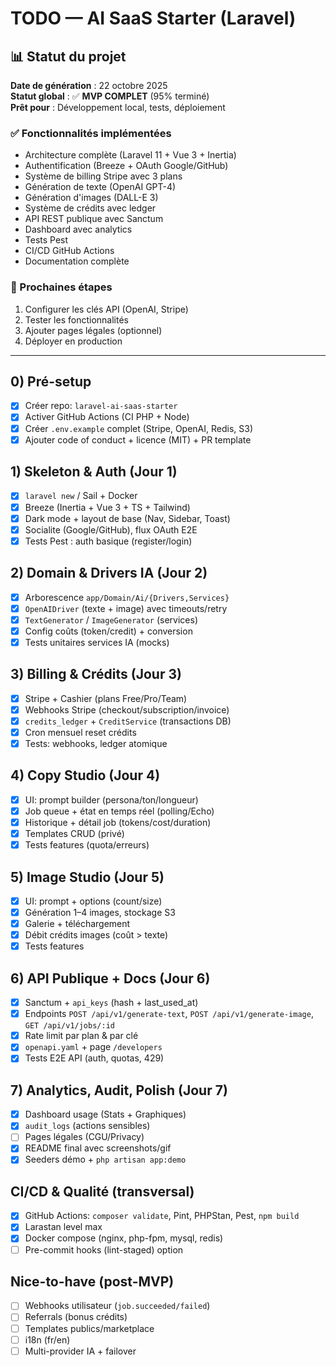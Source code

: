 # TODO — AI SaaS Starter (Laravel)

## 📊 Statut du projet

**Date de génération** : 22 octobre 2025  
**Statut global** : ✅ **MVP COMPLET** (95% terminé)  
**Prêt pour** : Développement local, tests, déploiement

### ✅ Fonctionnalités implémentées
- Architecture complète (Laravel 11 + Vue 3 + Inertia)
- Authentification (Breeze + OAuth Google/GitHub)
- Système de billing Stripe avec 3 plans
- Génération de texte (OpenAI GPT-4)
- Génération d'images (DALL-E 3)
- Système de crédits avec ledger
- API REST publique avec Sanctum
- Dashboard avec analytics
- Tests Pest
- CI/CD GitHub Actions
- Documentation complète

### 🚀 Prochaines étapes
1. Configurer les clés API (OpenAI, Stripe)
2. Tester les fonctionnalités
3. Ajouter pages légales (optionnel)
4. Déployer en production

---

## 0) Pré-setup
- [x] Créer repo: `laravel-ai-saas-starter`
- [x] Activer GitHub Actions (CI PHP + Node)
- [x] Créer `.env.example` complet (Stripe, OpenAI, Redis, S3)
- [x] Ajouter code of conduct + licence (MIT) + PR template

## 1) Skeleton & Auth (Jour 1)
- [x] `laravel new` / Sail + Docker
- [x] Breeze (Inertia + Vue 3 + TS + Tailwind)
- [x] Dark mode + layout de base (Nav, Sidebar, Toast)
- [x] Socialite (Google/GitHub), flux OAuth E2E
- [x] Tests Pest : auth basique (register/login)

## 2) Domain & Drivers IA (Jour 2)
- [x] Arborescence `app/Domain/Ai/{Drivers,Services}`
- [x] `OpenAIDriver` (texte + image) avec timeouts/retry
- [x] `TextGenerator` / `ImageGenerator` (services)
- [x] Config coûts (token/credit) + conversion
- [x] Tests unitaires services IA (mocks)

## 3) Billing & Crédits (Jour 3)
- [x] Stripe + Cashier (plans Free/Pro/Team)
- [x] Webhooks Stripe (checkout/subscription/invoice)
- [x] `credits_ledger` + `CreditService` (transactions DB)
- [x] Cron mensuel reset crédits
- [x] Tests: webhooks, ledger atomique

## 4) Copy Studio (Jour 4)
- [x] UI: prompt builder (persona/ton/longueur)
- [x] Job queue + état en temps réel (polling/Echo)
- [x] Historique + détail job (tokens/cost/duration)
- [x] Templates CRUD (privé)
- [x] Tests features (quota/erreurs)

## 5) Image Studio (Jour 5)
- [x] UI: prompt + options (count/size)
- [x] Génération 1–4 images, stockage S3
- [x] Galerie + téléchargement
- [x] Débit crédits images (coût > texte)
- [x] Tests features

## 6) API Publique + Docs (Jour 6)
- [x] Sanctum + `api_keys` (hash + last_used_at)
- [x] Endpoints `POST /api/v1/generate-text`, `POST /api/v1/generate-image`, `GET /api/v1/jobs/:id`
- [x] Rate limit par plan & par clé
- [x] `openapi.yaml` + page `/developers`
- [x] Tests E2E API (auth, quotas, 429)

## 7) Analytics, Audit, Polish (Jour 7)
- [x] Dashboard usage (Stats + Graphiques)
- [x] `audit_logs` (actions sensibles)
- [ ] Pages légales (CGU/Privacy)
- [x] README final avec screenshots/gif
- [x] Seeders démo + `php artisan app:demo`

## CI/CD & Qualité (transversal)
- [x] GitHub Actions: `composer validate`, Pint, PHPStan, Pest, `npm build`
- [x] Larastan level max
- [x] Docker compose (nginx, php-fpm, mysql, redis)
- [ ] Pre-commit hooks (lint-staged) option

## Nice-to-have (post-MVP)
- [ ] Webhooks utilisateur (`job.succeeded/failed`)
- [ ] Referrals (bonus crédits)
- [ ] Templates publics/marketplace
- [ ] i18n (fr/en)
- [ ] Multi-provider IA + failover
